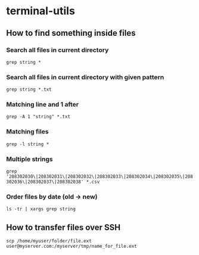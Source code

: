 # terminal-utils

## How to find something inside files

### Search all files in current directory
```grep string *```

### Search all files in current directory with given pattern
```grep string *.txt```

### Matching line and 1 after 
```grep -A 1 "string" *.txt```

### Matching files
```grep -l string *```

### Multiple strings
```grep '208302030\|208302031\|208302032\|208302033\|208302034\|208302035\|208302036\|208302037\|208302038' *.csv```

### Order files by date (old -> new)
```ls -tr | xargs grep string```

## How to transfer files over SSH
```scp /home/myuser/folder/file.ext user@myserver.com:/myserver/tmp/name_for_file.ext```
